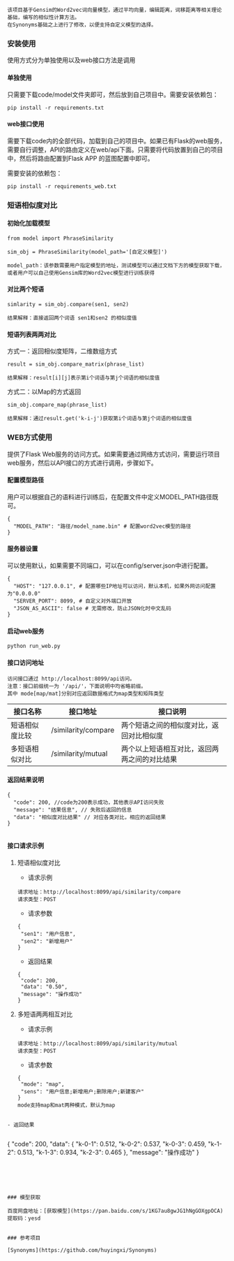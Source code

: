```
该项目基于Gensim的Word2vec词向量模型，通过平均向量，编辑距离，词移距离等相关理论基础，编写的相似性计算方法。
在Synonyms基础之上进行了修改，以便支持自定义模型的选择。
```

### 安装使用

使用方式分为单独使用以及web接口方法是调用

#### 单独使用

只需要下载code/model文件夹即可，然后放到自己项目中。需要安装依赖包：

```
pip install -r requirements.txt
```

#### web接口使用

需要下载code内的全部代码，加载到自己的项目中。如果已有Flask的web服务，需要自行调整，API的路由定义在web/api下面。只需要将代码放置到自己的项目中，然后将路由配置到Flask APP 的蓝图配置中即可。

需要安装的依赖包：

```
pip install -r requirements_web.txt
```



### 短语相似度对比



#### 初始化加载模型

```
from model import PhraseSimilarity

sim_obj = PhraseSimilarity(model_path='[自定义模型]')

model_path：该参数需要用户指定模型的地址，测试模型可以通过文档下方的模型获取下载，
或者用户可以自己使用Gensim库的Word2vec模型进行训练获得
```



#### 对比两个短语

```
simlarity = sim_obj.compare(sen1, sen2)

结果解释：直接返回两个词语 sen1和sen2 的相似度值
```



#### 短语列表两两对比

方式一：返回相似度矩阵，二维数组方式

```
result = sim_obj.compare_matrix(phrase_list)

结果解释：result[i][j]表示第i个词语与第j个词语的相似度值
```
方式二：以Map的方式返回

```
sim_obj.compare_map(phrase_list)

结果解释：通过result.get('k-i-j')获取第i个词语与第j个词语的相似度值
```



### WEB方式使用

提供了Flask Web服务的访问方式。如果需要通过网络方式访问，需要运行项目web服务，然后以API接口的方式进行调用，步骤如下。



#### 配置模型路径

用户可以根据自己的语料进行训练后，在配置文件中定义MODEL_PATH路径既可。

```
{
  "MODEL_PATH": "路径/model_name.bin" # 配置word2vec模型的路径
}
```



#### 服务器设置

可以使用默认，如果需要不同端口，可以在config/server.json中进行配置。

```
{
  "HOST": "127.0.0.1", # 配置哪些IP地址可以访问，默认本机，如果外网访问配置为"0.0.0.0"
  "SERVER_PORT": 8099, # 自定义对外端口开放
  "JSON_AS_ASCII": false # 无需修改，防止JSON化时中文乱码
}
```



#### 启动web服务

```
python run_web.py
```



#### 接口访问地址

```
访问接口通过 http://localhost:8099/api访问。
注意：接口前缀统一为 '/api/'，下面说明中均省略前缀。
其中 mode[map/mat]分别对应返回数据格式为map类型和矩阵类型
```

| 接口名称       | 接口地址           | 接口说明 |
| -------------- | ------------------ | -------- |
| 短语相似度比较 | /similarity/compare | 两个短语之间的相似度对比，返回对比相似度 |
| 多短语相似对比 | /similarity/mutual | 两个以上短语相互对比，返回两两之间的对比结果 |



#### 返回结果说明

```
{
  "code": 200, //code为200表示成功，其他表示API访问失败
  "message": "结果信息", // 失败后返回的信息
  "data": "相似度对比结果" // 对应各类对比，相应的返回结果
}
  
```



#### 接口请求示例

1. 短语相似度对比

   - 请求示例

   ```
   请求地址：http://localhost:8099/api/similarity/compare
   请求类型：POST
   ```

   - 请求参数

   ```
   {
   	"sen1": "用户信息",
   	"sen2": "新增用户"
   }
   ```

   - 返回结果

   ```
   {
   	"code": 200,
   	"data": "0.50",
   	"message": "操作成功"
   }
   ```

1. 多短语两两相互对比

   - 请求示例

   ```
   请求地址：http://localhost:8099/api/similarity/mutual
   请求类型：POST
   ```

   - 请求参数

   ```
   {
   	"mode": "map",
   	"sens": "用户信息;新增用户;删除用户;新建客户"
   }
   mode支持map和mat两种模式，默认为map
```
   
- 返回结果
   
   ```
   {
   	"code": 200,
   	"data": {
   		"k-0-1": 0.512,
   		"k-0-2": 0.537,
   		"k-0-3": 0.459,
   		"k-1-2": 0.513,
   		"k-1-3": 0.934,
   		"k-2-3": 0.465
   	},
   	"message": "操作成功"
   }
   ```





### 模型获取

百度网盘地址：[获取模型](https://pan.baidu.com/s/1KG7au8gwJG1hNgGOXgpOCA) 
提取码：yesd


### 参考项目

[Synonyms](https://github.com/huyingxi/Synonyms)